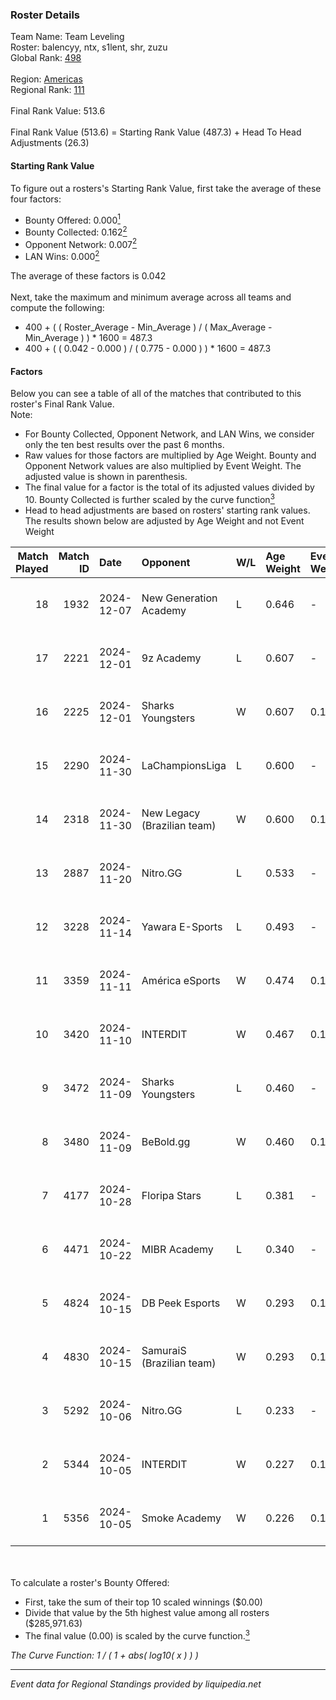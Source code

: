 ### Roster Details<br />
Team Name: Team Leveling<br />
Roster: balencyy, ntx, s1lent, shr, zuzu<br />
Global Rank: [498](../../standings_global_2025_02_28.md)<br />
<br />
Region: [Americas]( ../../standings_americas_2025_02_28.md)<br />
Regional Rank: [111]( ../../standings_americas_2025_02_28.md)<br />
<br />
Final Rank Value:  513.6<br />
<br />
Final Rank Value (513.6) = Starting Rank Value (487.3) + Head To Head Adjustments (26.3)<br />

#### Starting Rank Value<br />
To figure out a rosters's Starting Rank Value, first take the average of these four factors:<br />
- Bounty Offered: 0.000[<sup>1</sup>](#table2)
- Bounty Collected: 0.162[<sup>2</sup>](#table1)
- Opponent Network: 0.007[<sup>2</sup>](#table1)
- LAN Wins: 0.000[<sup>2</sup>](#table1)

The average of these factors is 0.042<br />
<br />
Next, take the maximum and minimum average across all teams and compute the following:<br />
- 400 + ( ( Roster_Average - Min_Average ) / ( Max_Average - Min_Average ) ) * 1600 = 487.3
- 400 + ( ( 0.042 - 0.000 ) / ( 0.775 - 0.000 ) ) * 1600 = 487.3


#### Factors<br />
Below you can see a table of all of the matches that contributed to this roster's Final Rank Value.<br />
Note:<br />

- For Bounty Collected, Opponent Network, and LAN Wins, we consider only the ten best results over the past 6 months.
- Raw values for those factors are multiplied by Age Weight. Bounty and Opponent Network values are also multiplied by Event Weight. The adjusted value is shown in parenthesis.
- The final value for a factor is the total of its adjusted values divided by 10. Bounty Collected is further scaled by the curve function[<sup>3</sup>](#curveFunction)
- Head to head adjustments are based on rosters' starting rank values. The results shown below are adjusted by Age Weight and not Event Weight
<span id="table1"></span><br />


| Match Played | Match ID | Date       | Opponent                    | W/L | Age Weight | Event Weight | Bounty Collected | Opponent Network | LAN Wins  | H2H Adj. | Roster                           |
| -: | -: | :- | :- | :- | :- | :- | :- | :- | :- | -: | :- |
|           18 |     1932 | 2024-12-07 | New Generation Academy      | L   | 0.646      | -            | -                | -                | -         |    -8.01 | balencyy, ntx, s1lent, shr, zuzu |
|           17 |     2221 | 2024-12-01 | 9z Academy                  | L   | 0.607      | -            | -                | -                | -         |    -5.88 | balencyy, ntx, s1lent, shr, zuzu |
|           16 |     2225 | 2024-12-01 | Sharks Youngsters           | W   | 0.607      | 0.143        | 0.000 (0.000)    | 0.105 (0.009)    | 0 (0.000) |    11.27 | balencyy, ntx, s1lent, shr, zuzu |
|           15 |     2290 | 2024-11-30 | LaChampionsLiga             | L   | 0.600      | -            | -                | -                | -         |    -6.12 | balencyy, ntx, s1lent, shr, zuzu |
|           14 |     2318 | 2024-11-30 | New Legacy (Brazilian team) | W   | 0.600      | 0.143        | 0.000 (0.000)    | 0.028 (0.002)    | 0 (0.000) |    11.24 | balencyy, ntx, s1lent, shr, zuzu |
|           13 |     2887 | 2024-11-20 | Nitro.GG                    | L   | 0.533      | -            | -                | -                | -         |    -4.73 | balencyy, ntx, s1lent, shr, zuzu |
|           12 |     3228 | 2024-11-14 | Yawara E-Sports             | L   | 0.493      | -            | -                | -                | -         |    -3.51 | balencyy, ntx, s1lent, shr, zuzu |
|           11 |     3359 | 2024-11-11 | América eSports             | W   | 0.474      | 0.143        | 0.000 (0.000)    | 0.272 (0.018)    | 0 (0.000) |     8.99 | balencyy, ntx, s1lent, shr, zuzu |
|           10 |     3420 | 2024-11-10 | INTERDIT                    | W   | 0.467      | 0.143        | 0.000 (0.000)    | 0.171 (0.011)    | 0 (0.000) |     9.79 | balencyy, ntx, s1lent, shr, zuzu |
|            9 |     3472 | 2024-11-09 | Sharks Youngsters           | L   | 0.460      | -            | -                | -                | -         |    -5.72 | balencyy, ntx, s1lent, shr, zuzu |
|            8 |     3480 | 2024-11-09 | BeBold.gg                   | W   | 0.460      | 0.143        | 0.000 (0.000)    | 0.022 (0.001)    | 0 (0.000) |     8.24 | balencyy, ntx, s1lent, shr, zuzu |
|            7 |     4177 | 2024-10-28 | Floripa Stars               | L   | 0.381      | -            | -                | -                | -         |    -3.26 | balencyy, ntx, s1lent, shr, zuzu |
|            6 |     4471 | 2024-10-22 | MIBR Academy                | L   | 0.340      | -            | -                | -                | -         |    -2.72 | balencyy, ntx, s1lent, shr, zuzu |
|            5 |     4824 | 2024-10-15 | DB Peek Esports             | W   | 0.293      | 0.143        | 0.000 (0.000)    | 0.258 (0.011)    | 0 (0.000) |     6.23 | balencyy, ntx, s1lent, shr, zuzu |
|            4 |     4830 | 2024-10-15 | SamuraiS (Brazilian team)   | W   | 0.293      | 0.143        | 0.000 (0.000)    | 0.170 (0.007)    | 0 (0.000) |     4.74 | balencyy, ntx, s1lent, shr, zuzu |
|            3 |     5292 | 2024-10-06 | Nitro.GG                    | L   | 0.233      | -            | -                | -                | -         |    -1.78 | balencyy, ntx, s1lent, shr, zuzu |
|            2 |     5344 | 2024-10-05 | INTERDIT                    | W   | 0.227      | 0.143        | 0.000 (0.000)    | 0.171 (0.006)    | 0 (0.000) |     4.87 | balencyy, ntx, s1lent, shr, zuzu |
|            1 |     5356 | 2024-10-05 | Smoke Academy               | W   | 0.226      | 0.143        | 0.000 (0.000)    | 0.000 (0.000)    | 0 (0.000) |     2.70 | balencyy, ntx, s1lent, shr, zuzu |

<br />
<span id="table2"></span><br />
To calculate a roster's Bounty Offered:<br />

- First, take the sum of their top 10 scaled winnings ($0.00)
- Divide that value by the 5th highest value among all rosters ($285,971.63)
- The final value (0.00) is scaled by the curve function.[<sup>3</sup>](#curveFunction)

<span id="curveFunction"></span>_The Curve Function: 1 / ( 1 + abs( log10( x ) ) )_<br />

---
_Event data for Regional Standings provided by liquipedia.net_<br />
